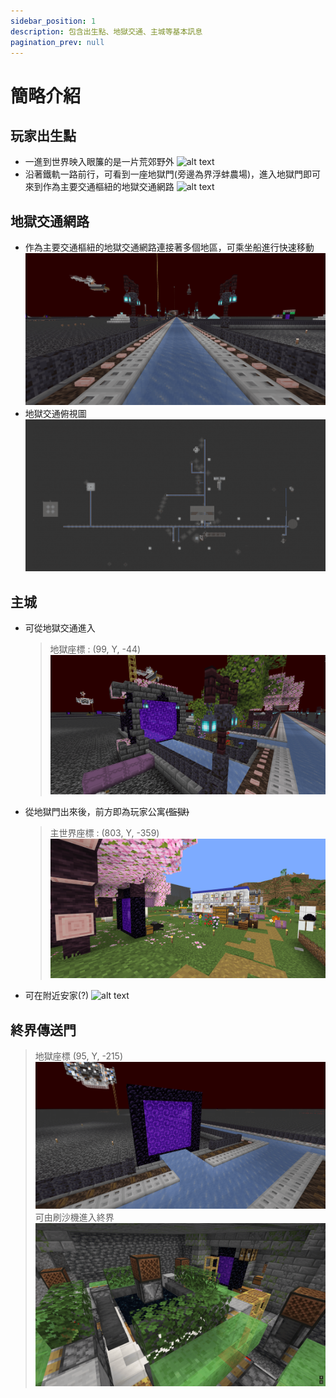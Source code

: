 ```yaml
---
sidebar_position: 1
description: 包含出生點、地獄交通、主城等基本訊息
pagination_prev: null
---
```


# 簡略介紹

## 玩家出生點
* 一進到世界映入眼簾的是一片荒郊野外
![alt text](image.png)
* 沿著鐵軌一路前行，可看到一座地獄門(旁邊為界浮蚌農場)，進入地獄門即可來到作為主要交通樞紐的地獄交通網路
![alt text](image-1.png)

## 地獄交通網路
* 作為主要交通樞紐的地獄交通網路連接著多個地區，可乘坐船進行快速移動
![alt text](image-2.png)
* 地獄交通俯視圖
![alt text](image-3.png)

## 主城
* 可從地獄交通進入
    > 地獄座標 : (99, Y, -44)\
    ![alt text](image-4.png)
* 從地獄門出來後，前方即為玩家公寓<s>(監獄)</s>
    > 主世界座標 : (803, Y, -359)\
    ![alt text](image-5.png)
* 可在附近安家(?)
![alt text](image-6.png)

## 終界傳送門
> 地獄座標 (95, Y, -215)\
> ![alt text](image-28.png)\
> 可由刷沙機進入終界\
> ![alt text](image-29.png)